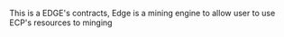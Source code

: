This is a EDGE's contracts, Edge is a mining engine to allow user to use ECP's resources to minging
